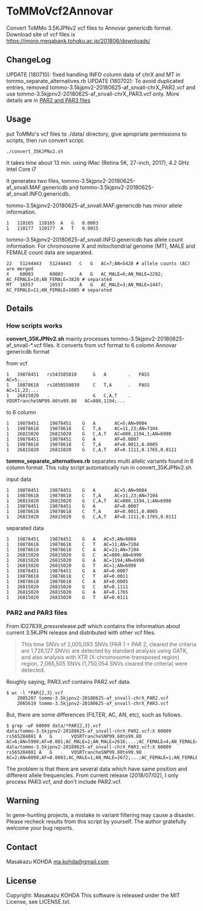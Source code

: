 # ToMMoVcf2Annovar
Convert ToMMo 3.5KJPNv2 vcf files to Annovar genericdb format. Download site of vcf files is https://jmorp.megabank.tohoku.ac.jp/201806/downloads/

## ChangeLog
UPDATE (180710): fixed handling INFO column data of chrX and MT in tommo_separate_alternatives.rb
UPDATE (180702): To avoid duplicated entries, removed tommo-3.5kjpnv2-20180625-af_snvall-chrX_PAR2.vcf and use tommo-3.5kjpnv2-20180625-af_snvall-chrX_PAR3.vcf only. More details are in [PAR2 and PAR3 files](https://github.com/makohda/ToMMoVcf2Annovar#par2-and-par3-files)

## Usage
put ToMMo's vcf files to ./data/ directory, give apropriate permissions to scripts, then run convert script.

`./convert_35KJPNv2.sh`

It takes time about 13 min. using iMac (Retina 5K, 27-inch, 2017), 4.2 GHz Intel Core i7


It generates two files, tommo-3.5kjpnv2-20180625-af_snvall.MAF.genericdb and tommo-3.5kjpnv2-20180625-af_snvall.INFO.genericdb.

tommo-3.5kjpnv2-20180625-af_snvall.MAF.genericdb has minor allele information.

    1   110165  110165  A   G   0.0003
    1   110177  110177  A   T   0.0015

tommo-3.5kjpnv2-20180625-af_snvall.INFO.genericdb has allele count information. For chromosome X and mitochondrial genome (MT), MALE and FEMALE count data are separated.

    22   51244443   51244443   C   G   AC=7;AN=5428 # allele counts (AC) are merged
    X    60003      60003      A   G   AC_MALE=6;AN_MALE=2292; AC_FEMALE=10;AN_FEMALE=3820 # separated
    MT   16557      16557      A   G   AC_MALE=3;AN_MALE=1447; AC_FEMALE=11;AN_FEMALE=1005 # separated

## Details
### How scripts works
**convert_35KJPNv2.sh** mainly processes tommo-3.5kjpnv2-20180625-af_snvall-*.vcf files. It converts from vcf format to 6 colomn Annovar genericdb format

from vcf

    1   19878451   rs543585810      G   A        .   PASS                         AC=5;...
    1   19878618   rs1050550839     C   T,A      .   PASS                         AC=11,23;...
    1   26815020   .                G   C,A,T    .   VQSRTrancheSNP99.60to99.80   AC=800,1194;...

to 6 column

    1   19878451    19878451    G   A       AC=5;AN=9004
    1   19878618    19878618    C   T,A     AC=11,23;AN=7104
    1   26815020    26815020    G   C,A,T   AC=800,1194,1;AN=6990
    1   19878451    19878451    G   A       AF=0.0007
    1   19878618    19878618    C   T,A     AF=0.0011,0.0005
    1   26815020    26815020    G   C,A,T   AF=0.1111,0.1765,0.0111

**tommo_separate_alternatives.rb** separates multi allelic variants found in 6 column format. This ruby script automatically run in convert_35KJPNv2.sh

input data

    1   19878451    19878451    G   A       AC=5;AN=9004
    1   19878618    19878618    C   T,A     AC=11,23;AN=7104
    1   26815020    26815020    G   C,A,T   AC=800,1194,1;AN=6990
    1   19878451    19878451    G   A       AF=0.0007
    1   19878618    19878618    C   T,A     AF=0.0011,0.0005
    1   26815020    26815020    G   C,A,T   AF=0.1111,0.1765,0.0111

separated data

    1   19878451    19878451    G   A   AC=5;AN=9004
    1   19878618    19878618    C   T   AC=11;AN=7104
    1   19878618    19878618    C   A   AC=23;AN=7104
    1   26815020    26815020    G   C   AC=800;AN=6990
    1   26815020    26815020    G   A   AC=1194;AN=6990
    1   26815020    26815020    G   T   AC=1;AN=6990
    1   19878451    19878451    G   A   AF=0.0007
    1   19878618    19878618    C   T   AF=0.0011
    1   19878618    19878618    C   A   AF=0.0005
    1   26815020    26815020    G   C   AF=0.1111
    1   26815020    26815020    G   A   AF=0.1765
    1   26815020    26815020    G   T   AF=0.0111

### PAR2 and PAR3 files
From ID27839_pressrelease.pdf which contains the information about current 3.5KJPN release and distributed with other vcf files.

> This time SNVs of 2,005,093 SNVs (PAR 1 + PAR 2, cleared the criteria are 1,726,127 SNVs) are detected by standard analysis using GATK, and also analysis with XTR (X-chromosome-transposed region) region, 2,065,505 SNVs (1,750,054 SNVs cleared the criteria) were detected.

Roughly saying, PAR3.vcf contains PAR2.vcf data.

```
$ wc -l *PAR{2,3}.vcf
    2005207 tommo-3.5kjpnv2-20180625-af_snvall-chrX_PAR2.vcf
    2065619 tommo-3.5kjpnv2-20180625-af_snvall-chrX_PAR3.vcf
```

But, there are some differences (FILTER, AC, AN, etc), such as follows.

```
$ grep -wF 60009 data/*PAR{2,3}.vcf
data/tommo-3.5kjpnv2-20180625-af_snvall-chrX_PAR2.vcf:X 60009   rs565284081 A   G   .   VQSRTrancheSNP99.60to99.80  AC=6;AN=5990;AF=0.001;AC_MALE=2;AN_MALE=2616;...;AC_FEMALE=4;AN_FEMALE=3374;...
data/tommo-3.5kjpnv2-20180625-af_snvall-chrX_PAR3.vcf:X 60009   rs565284081 A   G   .   VQSRTrancheSNP99.80to99.90  AC=2;AN=6098;AF=0.0003;AC_MALE=1;AN_MALE=2672;...;AC_FEMALE=1;AN_FEMALE=3426;...
```

The problem is that there are several data which have same position and different allele frequencies.
From current release (2018/07/02), I only process PAR3.vcf, and don't include PAR2.vcf.

## Warning
In gene-hunting projects, a mistake in variant filtering may cause a disaster. Please recheck results from this script by yourself. The author gratefully welcome your bug reports.

## Contact
Masakazu KOHDA ma.kohda@gmail.com

## License
Copyright: Masakazu KOHDA
This software is released under the MIT License, see LICENSE.txt.
